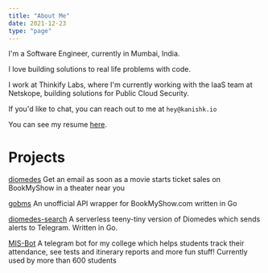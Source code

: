 ```yaml
---
title: "About Me"
date: 2021-12-23
type: "page"
---
```


I'm a Software Engineer, currently in Mumbai, India.

I love building solutions to real life problems with code.

I work at Thinkify Labs, where I'm currently working with the IaaS team at Netskope, building solutions for Public Cloud Security.

If you'd like to chat, you can reach out to me at `hey@kanishk.io`

You can see my resume [here](/pdfs/kanishk_singh.pdf).

# Projects

[diomedes](https://github.com/ArionMiles/diomedes) Get an email as soon as a movie starts ticket sales on BookMyShow in a theater near you

[gobms](https://github.com/ArionMiles/gobms) An unofficial API wrapper for BookMyShow.com written in Go

[diomedes-search](https://github.com/ArionMiles/diomedes-search) A serverless teeny-tiny version of Diomedes which sends alerts to Telegram. Written in Go.

[MIS-Bot](https://github.com/ArionMiles/MIS-Bot) A telegram bot for my college which helps students track their attendance, see tests and itinerary reports and more fun stuff! Currently used by more than 600 students
